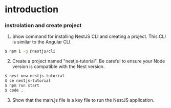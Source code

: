 # introduction  

### instrolation and create project

1. Show command for installing NestJS CLI and creating a project. This CLI is similar to the Angular CLI.
```bash
$ npm i -g @nestjs/cli 
```
2. Create a project named "nestjs-tutorial". Be careful to ensure your Node version is compatible with the Nest version.
```bash
$ nest new nestjs-tutorial
$ ce nestjs-tutorial  
$ npm run start
$ code .  
```

3. Show that the main.js file is a key file to run the NestJS application.